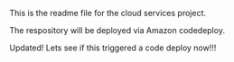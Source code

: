 This is the readme file for the cloud services project.

The respository will be deployed via  Amazon codedeploy. 

Updated! Lets see if this triggered a code deploy now!!!
